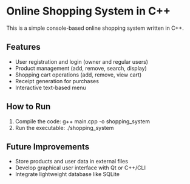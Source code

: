# Online Shopping System in C++

This is a simple console-based online shopping system written in C++.  

## Features
- User registration and login (owner and regular users)
- Product management (add, remove, search, display)
- Shopping cart operations (add, remove, view cart)
- Receipt generation for purchases
- Interactive text-based menu

## How to Run
1. Compile the code:
g++ main.cpp -o shopping_system
2. Run the executable:
./shopping_system
## Future Improvements
- Store products and user data in external files
- Develop graphical user interface with Qt or C++/CLI
- Integrate lightweight database like SQLite